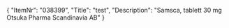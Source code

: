 {
  "ItemNr": "038399",
  "Title": "test",
  "Description": "Samsca, tablett 30 mg Otsuka Pharma Scandinavia AB"
}